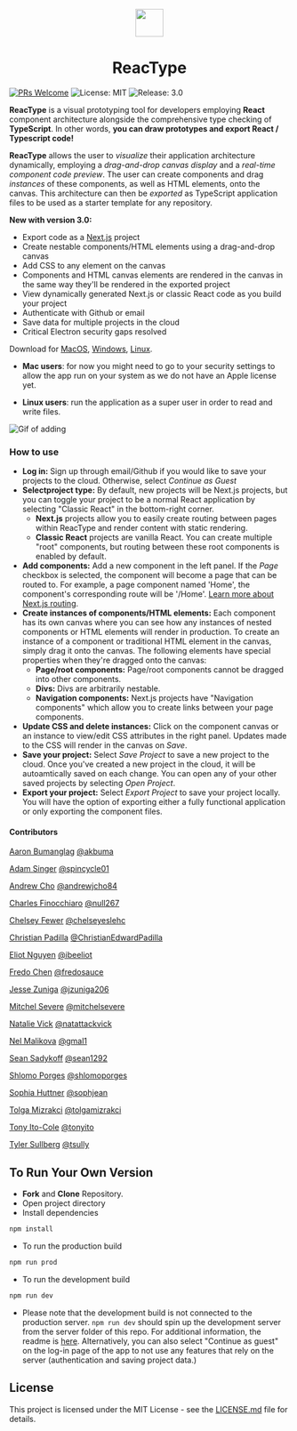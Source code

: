<p align="center">
  <img width="50" src="https://github.com/team-reactype/ReacType/blob/master/app/src/public/icons/png/256x256.png?raw=true">
  <h1 align="center">ReacType </h1>
</p>

[![PRs Welcome](https://img.shields.io/badge/PRs-welcome-brightgreen.svg)](https://github.com/team-reactype/ReacType/pulls)
![License: MIT](https://img.shields.io/badge/License-MIT-yellow.svg)
![Release: 3.0](https://img.shields.io/badge/Release-3.0-orange)

**ReacType** is a visual prototyping tool for developers employing **React** component architecture alongside the comprehensive type checking of **TypeScript**.
In other words, **you can draw prototypes and export React / Typescript code!**

**ReacType** allows the user to _visualize_ their application architecture dynamically, employing a _drag-and-drop canvas display_ and a _real-time component code preview_. The user can create components and drag _instances_ of these components, as well as HTML elements, onto the canvas. This architecture can then be _exported_ as TypeScript application files to be used as a starter template for any repository.

**New with version 3.0:**

- Export code as a [Next.js](https://nextjs.org/) project
- Create nestable components/HTML elements using a drag-and-drop canvas
- Add CSS to any element on the canvas
- Components and HTML canvas elements are rendered in the canvas in the same way they'll be rendered in the exported project
- View dynamically generated Next.js or classic React code as you build your project
- Authenticate with Github or email
- Save data for multiple projects in the cloud
- Critical Electron security gaps resolved

Download for [MacOS](https://github.com/team-reactype/ReacType/releases), [Windows](https://github.com/team-reactype/ReacType/releases/), [Linux](https://github.com/team-reactype/ReacType/releases/).

- **Mac users**: for now you might need to go to your security settings to allow the app run on your system as we do not have an Apple license yet.

- **Linux users**: run the application as a super user in order to read and write files.

![Gif of adding](https://i.imgur.com/nOeuuU6.gif)

### How to use

- **Log in:** Sign up through email/Github if you would like to save your projects to the cloud. Otherwise, select _Continue as Guest_
- **Selectproject type:** By default, new projects will be Next.js projects, but you can toggle your project to be a normal React application by selecting "Classic React" in the bottom-right corner.
  - **Next.js** projects allow you to easily create routing between pages within ReacType and render content with static rendering.
  - **Classic React** projects are vanilla React. You can create multiple "root" components, but routing between these root components is enabled by default.
- **Add components:** Add a new component in the left panel. If the _Page_ checkbox is selected, the component will become a page that can be routed to. For example, a page component named 'Home', the component's corresponding route will be '/Home'. [Learn more about Next.js routing](https://nextjs.org/docs/routing/introduction).
- **Create instances of components/HTML elements:** Each component has its own canvas where you can see how any instances of nested components or HTML elements will render in production. To create an instance of a component or traditional HTML element in the canvas, simply drag it onto the canvas. The following elements have special properties when they're dragged onto the canvas:
  - **Page/root components:** Page/root components cannot be dragged into other components.
  - **Divs:** Divs are arbitrarily nestable.
  - **Navigation components:** Next.js projects have "Navigation components" which allow you to create links between your page components.
- **Update CSS and delete instances:** Click on the component canvas or an instance to view/edit CSS attributes in the right panel. Updates made to the CSS will render in the canvas on _Save_.
- **Save your project:** Select _Save Project_ to save a new project to the cloud. Once you've created a new project in the cloud, it will be autoamtically saved on each change. You can open any of your other saved projects by selecting _Open Project_.
- **Export your project:** Select _Export Project_ to save your project locally. You will have the option of exporting either a fully functional application or only exporting the component files.

#### Contributors

[Aaron Bumanglag](https://www.linkedin.com/in/akbuma) [@akbuma](https://github.com/akbuma)

[Adam Singer](https://linkedin.com/in/adsing) [@spincycle01](https://github.com/spincycle01)

[Andrew Cho](https://www.linkedin.com/in/andrewjcho84/) [@andrewjcho84](https://github.com/andrewjcho84)

[Charles Finocchiaro](https://www.linkedin.com/in/charles-finocchiaro-62440040/) [@null267](https://github.com/null267)

[Chelsey Fewer](https://www.linkedin.com/in/chelsey-fewer/) [@chelseyeslehc](https://github.com/chelseyeslehc)

[Christian Padilla](https://linkedin.com/in/ChristianEdwardPadilla) [@ChristianEdwardPadilla](https://github.com/ChristianEdwardPadilla)

[Eliot Nguyen](https://linkedin.com/in/ibeeliot) [@ibeeliot](https://github.com/ibeeliot)

[Fredo Chen](https://www.linkedin.com/in/fredochen/) [@fredosauce](https://github.com/fredosauce)

[Jesse Zuniga](https://linkedin.com/in/jesse-zuniga) [@jzuniga206](https://github.com/jzuniga206)

[Mitchel Severe](https://www.linkedin.com/in/misevere/) [@mitchelsevere](https://github.com/mitchelsevere)

[Natalie Vick](https://www.linkedin.com/in/vicknatalie/) [@natattackvick](https://github.com/natattackvick)

[Nel Malikova](https://www.linkedin.com/in/gmalikova/) [@gmal1](https://github.com/gmal1)

[Sean Sadykoff](https://www.linkedin.com/in/sean-sadykoff/) [@sean1292](https://github.com/sean1292)

[Shlomo Porges](https://linkedin.com/shlomoporges) [@shlomoporges](https://github.com/ShlomoPorges)

[Sophia Huttner](https://www.linkedin.com/in/sophia-huttner-68315975/) [@sophjean](https://github.com/sophjean)

[Tolga Mizrakci](https://linkedin.com/in/tolga-mizrakci) [@tolgamizrakci](https://github.com/tolgamizrakci)

[Tony Ito-Cole](https://linkedin.com/in/tony-ito-cole) [@tonyito](https://github.com/tonyito)

[Tyler Sullberg](https://www.linkedin.com/in/tyler-sullberg) [@tsully](https://github.com/tsully)

## To Run Your Own Version

- **Fork** and **Clone** Repository.
- Open project directory
- Install dependencies

```bash
npm install
```

- To run the production build

```bash
npm run prod
```

- To run the development build

```bash
npm run dev
```

- Please note that the development build is not connected to the production server. `npm run dev` should spin up the development server from the server folder of this repo. For additional information, the readme is [here](https://github.com/open-source-labs/ReacType/blob/master/server/README.md). Alternatively, you can also select "Continue as guest" on the log-in page of the app to not use any features that rely on the server (authentication and saving project data.)

## License

This project is licensed under the MIT License - see the [LICENSE.md](https://github.com/team-reactype/ReacType/blob/development/LICENSE.md) file for details.
